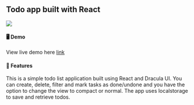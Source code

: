 ## Todo app built with React

<img src="https://user-images.githubusercontent.com/104263751/212928853-1bba0a41-9984-4fcd-9c95-cf68a787be60.jpg">

#### 🖥 Demo
View live demo here [link](https://dracula-react-todo-app.netlify.app/)
#### 🦇 Features
This is a simple todo list application built using React and Dracula UI. 
You can create, delete, filter and mark tasks as done/undone and you have the option to change the view to compact or normal.
The app uses localstorage to save and retrieve todos.
